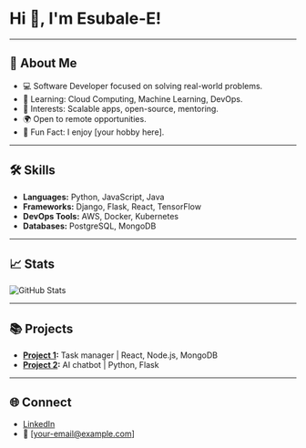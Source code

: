 # Hi 👋, I'm Esubale-E!

---

## 🌟 About Me
- 💻 Software Developer focused on solving real-world problems.
- 🌱 Learning: Cloud Computing, Machine Learning, DevOps.
- 🎯 Interests: Scalable apps, open-source, mentoring.
- 🌍 Open to remote opportunities.
- 🌈 Fun Fact: I enjoy [your hobby here].

---

## 🛠️ Skills
- **Languages:** Python, JavaScript, Java
- **Frameworks:** Django, Flask, React, TensorFlow
- **DevOps Tools:** AWS, Docker, Kubernetes
- **Databases:** PostgreSQL, MongoDB

---

## 📈 Stats
![GitHub Stats](https://github-readme-stats.vercel.app/api?username=Esubale-E&show_icons=true&theme=radical)

---

## 📚 Projects
- **[Project 1](#):** Task manager | React, Node.js, MongoDB
- **[Project 2](#):** AI chatbot | Python, Flask

---

## 🌐 Connect
- [LinkedIn](https://www.linkedin.com/in/Esubale-E/)
- 📧 [your-email@example.com]
